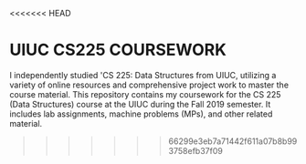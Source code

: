 <<<<<<< HEAD
# UIUC CS225 COURSEWORK

I independently studied 'CS 225: Data Structures from UIUC, utilizing a variety of online resources and comprehensive project work to master the course material.
This repository contains my coursework for the CS 225 (Data Structures) course at the UIUC during the Fall 2019 semester. It includes lab assignments, machine problems (MPs), and other related material.
>>>>>>> 66299e3eb7a71442f611a07b8b993758efb37f09
